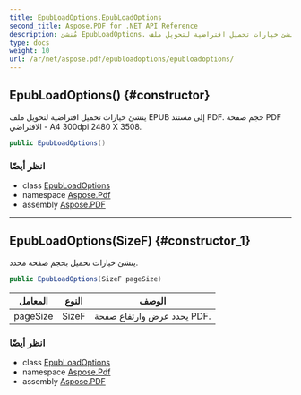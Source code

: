 ```yaml
---
title: EpubLoadOptions.EpubLoadOptions
second_title: Aspose.PDF for .NET API Reference
description: مُنشئ EpubLoadOptions. ينشئ خيارات تحميل افتراضية لتحويل ملف EPUB إلى مستند PDF. حجم صفحة PDF الافتراضي A4 300dpi 2480 X 3508
type: docs
weight: 10
url: /ar/net/aspose.pdf/epubloadoptions/epubloadoptions/
---
```

## EpubLoadOptions() {#constructor}

ينشئ خيارات تحميل افتراضية لتحويل ملف EPUB إلى مستند PDF. حجم صفحة PDF الافتراضي - A4 300dpi 2480 X 3508.

```csharp
public EpubLoadOptions()
```

### انظر أيضًا

* class [EpubLoadOptions](../)
* namespace [Aspose.Pdf](../../../aspose.pdf/)
* assembly [Aspose.PDF](../../../)

---

## EpubLoadOptions(SizeF) {#constructor_1}

ينشئ خيارات تحميل بحجم صفحة محدد.

```csharp
public EpubLoadOptions(SizeF pageSize)
```

| المعامل | النوع | الوصف |
| --- | --- | --- |
| pageSize | SizeF | يحدد عرض وارتفاع صفحة PDF. |

### انظر أيضًا

* class [EpubLoadOptions](../)
* namespace [Aspose.Pdf](../../../aspose.pdf/)
* assembly [Aspose.PDF](../../../)
